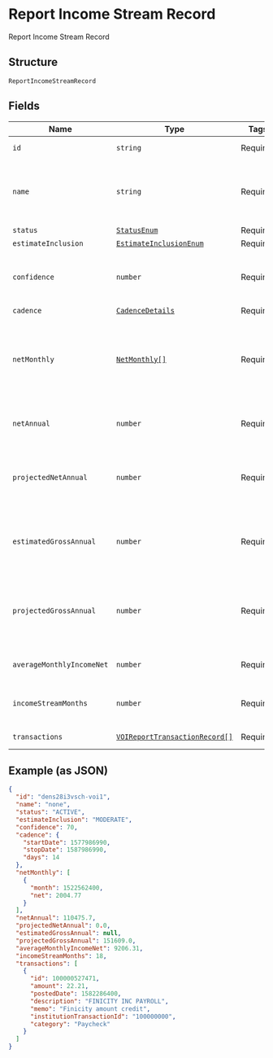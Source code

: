 
# Report Income Stream Record

Report Income Stream Record

## Structure

`ReportIncomeStreamRecord`

## Fields

| Name | Type | Tags | Description |
|  --- | --- | --- | --- |
| `id` | `string` | Required | Finicity’s income stream ID |
| `name` | `string` | Required | A human-readable name based on the normalizedPayee name of the transactions for this income stream |
| `status` | [`StatusEnum`](../../doc/models/status-enum.md) | Required | active or inactive |
| `estimateInclusion` | [`EstimateInclusionEnum`](../../doc/models/estimate-inclusion-enum.md) | Required | - |
| `confidence` | `number` | Required | Level of confidence that the deposit stream represents income (example: 85%) |
| `cadence` | [`CadenceDetails`](../../doc/models/cadence-details.md) | Required | - |
| `netMonthly` | [`NetMonthly[]`](../../doc/models/net-monthly.md) | Required | A list of net monthly records. One instance for each complete calendar month in the report<br>**Constraints**: *Unique Items Required* |
| `netAnnual` | `number` | Required | Sum of all values in netMonthlyIncome over the previous 12 months |
| `projectedNetAnnual` | `number` | Required | Projected net income over the next 12 months, across all income streams, based on netAnnualIncome |
| `estimatedGrossAnnual` | `number` | Required | Before-tax gross annual income (estimated from netAnnual) across all income stream in the past 12 months |
| `projectedGrossAnnual` | `number` | Required | Projected gross income over the next 12 months, across all active income streams, based on projectedNetAnnual |
| `averageMonthlyIncomeNet` | `number` | Required | Monthly average amount over the previous 24 months |
| `incomeStreamMonths` | `number` | Required | The number of months the income transactions are observed |
| `transactions` | [`VOIReportTransactionRecord[]`](../../doc/models/voi-report-transaction-record.md) | Required | A list of transaction records |

## Example (as JSON)

```json
{
  "id": "dens28i3vsch-voi1",
  "name": "none",
  "status": "ACTIVE",
  "estimateInclusion": "MODERATE",
  "confidence": 70,
  "cadence": {
    "startDate": 1577986990,
    "stopDate": 1587986990,
    "days": 14
  },
  "netMonthly": [
    {
      "month": 1522562400,
      "net": 2004.77
    }
  ],
  "netAnnual": 110475.7,
  "projectedNetAnnual": 0.0,
  "estimatedGrossAnnual": null,
  "projectedGrossAnnual": 151609.0,
  "averageMonthlyIncomeNet": 9206.31,
  "incomeStreamMonths": 18,
  "transactions": [
    {
      "id": 100000527471,
      "amount": 22.21,
      "postedDate": 1582286400,
      "description": "FINICITY INC PAYROLL",
      "memo": "Finicity amount credit",
      "institutionTransactionId": "100000000",
      "category": "Paycheck"
    }
  ]
}
```

